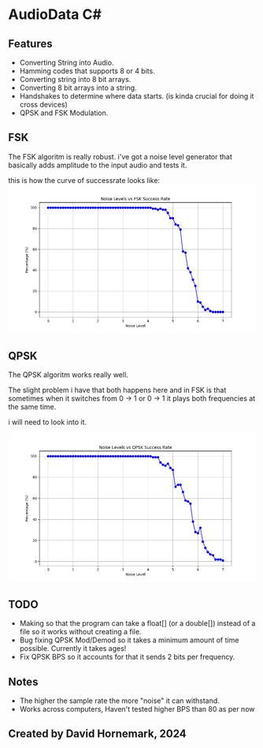 # AudioData C#
## Features
* Converting String into Audio.
* Hamming codes that supports 8 or 4 bits.
* Converting string into 8 bit arrays.
* Converting 8 bit arrays into a string.
* Handshakes to determine where data starts. (is kinda crucial for doing it cross devices)
* QPSK and FSK Modulation.

## FSK
The FSK algoritm is really robust.
i've got a noise level generator that basically adds amplitude to the input audio and tests it.

this is how the curve of successrate looks like:
![FSK GRAPH](bin/Debug/net8.0/FSK/FSK_Trendline.png)

## QPSK

The QPSK algoritm works really well.

The slight problem i have that both happens here and in FSK is that sometimes when it switches from 0 -> 1 or 0 -> 1 it plays both frequencies at the same time. 

i will need to look into it.

![QPSK GRAPH](bin/Debug/net8.0/QPSK/QPSK_Trend.png)

## TODO
* Making so that the program can take a float[] (or a double[]) instead of a file so it works without creating a file.
* Bug fixing QPSK Mod/Demod so it takes a minimum amount of time possible. Currently it takes ages!
* Fix QPSK BPS so it accounts for that it sends 2 bits per frequency.

## Notes
* The higher the sample rate the more "noise" it can withstand.
* Works across computers, Haven't tested higher BPS than 80 as per now

## Created by David Hornemark, 2024
